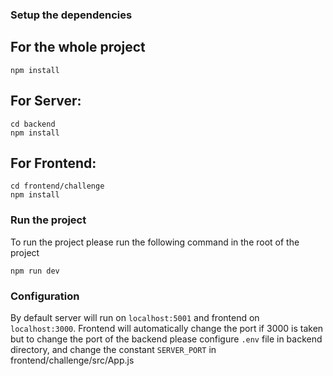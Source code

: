 ### Setup the dependencies
## For the whole project
```
npm install
```

## For Server:
```
cd backend
npm install
```

## For Frontend:
```
cd frontend/challenge
npm install
```


### Run the project
To run the project please run the following command in the root of the
project
```
npm run dev
```

### Configuration
By default server will run on ```localhost:5001``` and frontend on 
```localhost:3000```. 
Frontend will automatically change the port if 3000 is taken but to
change the port of the backend please configure ```.env``` file in
backend directory, and change the constant ```SERVER_PORT``` in
frontend/challenge/src/App.js
